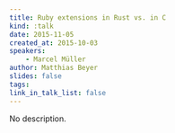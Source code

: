 ```yaml
---
title: Ruby extensions in Rust vs. in C
kind: :talk
date: 2015-11-05
created_at: 2015-10-03
speakers:
    - Marcel Müller
author: Matthias Beyer
slides: false
tags:
link_in_talk_list: false
---
```


No description.

